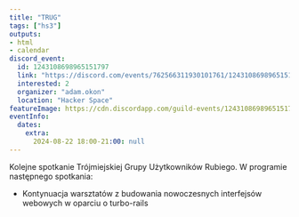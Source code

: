 ```yaml
---
title: "TRUG"
tags: ["hs3"]
outputs:
- html
- calendar
discord_event:
  id: 1243108698965151797
  link: "https://discord.com/events/762566311930101761/1243108698965151797"
  interested: 2
  organizer: "adam.okon"
  location: "Hacker Space"
featureImage: https://cdn.discordapp.com/guild-events/1243108698965151797/dcb0e54eec4ec23242c1d77136e30933.png?size=1024
eventInfo:
  dates:
    extra:
      2024-08-22 18:00-21:00: null
---
```

Kolejne spotkanie Trójmiejskiej Grupy Użytkowników Rubiego. W programie następnego spotkania:

* Kontynuacja warsztatów z budowania nowoczesnych interfejsów webowych w oparciu o turbo-rails
